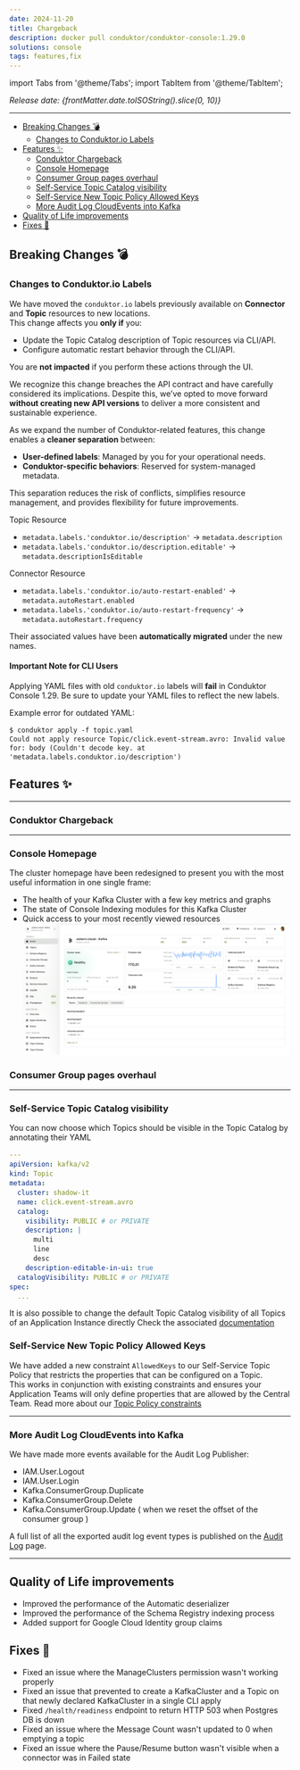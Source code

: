 ```yaml
---
date: 2024-11-20
title: Chargeback
description: docker pull conduktor/conduktor-console:1.29.0
solutions: console
tags: features,fix
---
```



import Tabs from '@theme/Tabs'; import TabItem from '@theme/TabItem';

*Release date: {frontMatter.date.toISOString().slice(0, 10)}*

---
- [Breaking Changes 💣](#breaking-changes-)
  - [Changes to Conduktor.io Labels](#changes-to-conduktorio-labels)
- [Features ✨](#features-)
  - [Conduktor Chargeback](#conduktor-chargeback)
  - [Console Homepage](#console-homepage)
  - [Consumer Group pages overhaul](#consumer-group-pages-overhaul)
  - [Self-Service Topic Catalog visibility](#self-service-topic-catalog-visibility)
  - [Self-Service New Topic Policy Allowed Keys](#self-service-new-topic-policy-allowed-keys)
  - [More Audit Log CloudEvents into Kafka](#more-audit-log-cloudevents-into-kafka)
- [Quality of Life improvements](#quality-of-life-improvements)
- [Fixes 🔨](#fixes-)

## Breaking Changes 💣

### Changes to Conduktor.io Labels

We have moved the `conduktor.io` labels previously available on **Connector** and **Topic** resources to new locations.  
This change affects you **only if** you:
- Update the Topic Catalog description of Topic resources via CLI/API.
- Configure automatic restart behavior through the CLI/API.

You are **not impacted** if you perform these actions through the UI.

We recognize this change breaches the API contract and have carefully considered its implications. Despite this, we’ve opted to move forward **without creating new API versions** to deliver a more consistent and sustainable experience.

As we expand the number of Conduktor-related features, this change enables a **cleaner separation** between:
- **User-defined labels**: Managed by you for your operational needs.
- **Conduktor-specific behaviors**: Reserved for system-managed metadata.

This separation reduces the risk of conflicts, simplifies resource management, and provides flexibility for future improvements.

Topic Resource
- `metadata.labels.'conduktor.io/description'` → `metadata.description`
- `metadata.labels.'conduktor.io/description.editable'` → `metadata.descriptionIsEditable`

Connector Resource
- `metadata.labels.'conduktor.io/auto-restart-enabled'` → `metadata.autoRestart.enabled`
- `metadata.labels.'conduktor.io/auto-restart-frequency'` → `metadata.autoRestart.frequency`

Their associated values have been **automatically migrated** under the new names.


#### Important Note for CLI Users

Applying YAML files with old `conduktor.io` labels will **fail** in Conduktor Console 1.29. Be sure to update your YAML files to reflect the new labels.

Example error for outdated YAML:
```
$ conduktor apply -f topic.yaml
Could not apply resource Topic/click.event-stream.avro: Invalid value for: body (Couldn't decode key. at 'metadata.labels.conduktor.io/description')
```



## Features ✨

***

### Conduktor Chargeback

***

### Console Homepage
The cluster homepage have been redesigned to present you with the most useful information in one single frame:
- The health of your Kafka Cluster with a few key metrics and graphs
- The state of Console Indexing modules for this Kafka Cluster
- Quick access to your most recently viewed resources
![Kafka Connect Wizard](/images/changelog/platform/v29/console-homepage.png)

### Consumer Group pages overhaul


***

### Self-Service Topic Catalog visibility

You can now choose which Topics should be visible in the Topic Catalog by annotating their YAML
````yaml
---
apiVersion: kafka/v2
kind: Topic
metadata:
  cluster: shadow-it
  name: click.event-stream.avro
  catalog:
    visibility: PUBLIC # or PRIVATE
    description: | 
      multi
      line
      desc
    description-editable-in-ui: true
  catalogVisibility: PUBLIC # or PRIVATE
spec:
  ...
````

It is also possible to change the default Topic Catalog visibility of all Topics of an Application Instance directly
Check the associated [documentation](/platform/reference/resource-reference/self-service/#application-instance)

### Self-Service New Topic Policy Allowed Keys
We have added a new constraint `AllowedKeys` to our Self-Service Topic Policy that restricts the properties that can be configured on a Topic.  
This works in conjunction with existing constraints and ensures your Application Teams will only define properties that are allowed by the Central Team.
Read more about our [Topic Policy constraints](/platform/reference/resource-reference/self-service/#policy-constraints)

***

### More Audit Log CloudEvents into Kafka

We have made more events available for the Audit Log Publisher:
- IAM.User.Logout
- IAM.User.Login
- Kafka.ConsumerGroup.Duplicate
- Kafka.ConsumerGroup.Delete
- Kafka.ConsumerGroup.Update ( when we reset the offset of the consumer group )

A full list of all the exported audit log event types is published on the [Audit Log](/platform/navigation/settings/audit-log/#exportable-audit-log-events) page.


***

## Quality of Life improvements
- Improved the performance of the Automatic deserializer
- Improved the performance of the Schema Registry indexing process
- Added support for Google Cloud Identity group claims



## Fixes 🔨
- Fixed an issue where the ManageClusters permission wasn't working properly
- Fixed an issue that prevented to create a KafkaCluster and a Topic on that newly declared KafkaCluster in a single CLI apply
- Fixed `/health/readiness` endpoint to return HTTP 503 when Postgres DB is down
- Fixed an issue where the Message Count wasn't updated to 0 when emptying a topic
- Fixed an issue where the Pause/Resume button wasn't visible when a connector was in Failed state